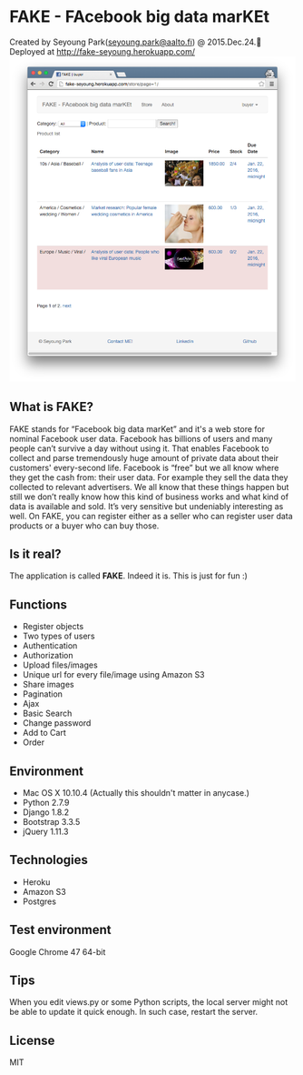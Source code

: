 # FAKE - FAcebook big data marKEt
Created by Seyoung Park(seyoung.park@aalto.fi) @ 2015.Dec.24.:tada:
<br>Deployed at http://fake-seyoung.herokuapp.com/
[![Fake thumbnail](/readme_images/fake_thumbnail.png)](http://fake-seyoung.herokuapp.com/)

## What is FAKE?
FAKE stands for “Facebook big data marKet” and it's a web store for nominal Facebook user data. Facebook has billions of users and many people can’t survive a day without using it. That enables Facebook to collect and parse tremendously huge amount of private data about their customers' every-second life. Facebook is “free” but we all know where they get the cash from: their user data. For example they sell the data they collected to relevant advertisers. We all know that these things happen but still we don’t really know how this kind of business works and what kind of data is available and sold. It’s very sensitive but undeniably interesting as well. On FAKE, you can register either as a seller who can register user data products or a buyer who can buy those.


## Is it real?
The application is called **FAKE**. Indeed it is. This is just for fun :)

## Functions
* Register objects
* Two types of users
* Authentication
* Authorization
* Upload files/images
* Unique url for every file/image using Amazon S3
* Share images
* Pagination
* Ajax
* Basic Search
* Change password
* Add to Cart
* Order

## Environment
* Mac OS X 10.10.4 (Actually this shouldn't matter in anycase.)
* Python 2.7.9
* Django 1.8.2
* Bootstrap 3.3.5
* jQuery 1.11.3

## Technologies
* Heroku
* Amazon S3
* Postgres

## Test environment
Google Chrome 47 64-bit

## Tips
When you edit views.py or some Python scripts, the local server might not be able to update it quick enough. In such case, restart the server.

## License
MIT
